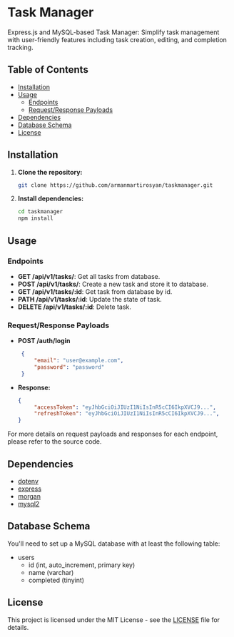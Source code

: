 # Task Manager

Express.js and MySQL-based Task Manager: Simplify task management with user-friendly features including task creation, editing, and completion tracking.

## Table of Contents

- [Installation](#installation)
- [Usage](#usage)
  - [Endpoints](#endpoints)
  - [Request/Response Payloads](#requestresponse-payloads)
- [Dependencies](#dependencies)
- [Database Schema](#database-schema)
- [License](#license)

## Installation

1. **Clone the repository:**

   ```bash
   git clone https://github.com/armanmartirosyan/taskmanager.git
   ```

2. **Install dependencies:**

    ```bash
    cd taskmanager
    npm install
    ```

## Usage

### Endpoints

- **GET /api/v1/tasks/**: Get all tasks from database.
- **POST /api/v1/tasks/**: Create a new task and store it to database.
- **GET /api/v1/tasks/:id**: Get task from database by id.
- **PATH /api/v1/tasks/:id**: Update the state of task.
- **DELETE /api/v1/tasks/:id**: Delete task.

### Request/Response Payloads

- **POST /auth/login**

   ```json
    {
        "email": "user@example.com",
        "password": "password"
    }

- **Response:**

   ```json
   {
        "accessToken": "eyJhbGciOiJIUzI1NiIsInR5cCI6IkpXVCJ9...",
        "refreshToken": "eyJhbGciOiJIUzI1NiIsInR5cCI6IkpXVCJ9...",
   }

For more details on request payloads and responses for each endpoint, please refer to the source code.

## Dependencies

- [dotenv](https://www.npmjs.com/package/dotenv)
- [express](https://www.npmjs.com/package/express)
- [morgan](https://www.npmjs.com/package/morgan)
- [mysql2](https://www.npmjs.com/package/mysql2)

## Database Schema

You'll need to set up a MySQL database with at least the following table:

- users
  - id (int, auto_increment, primary key)
  - name (varchar)
  - completed (tinyint)

## License

This project is licensed under the MIT License - see the [LICENSE](LICENSE) file for details.
